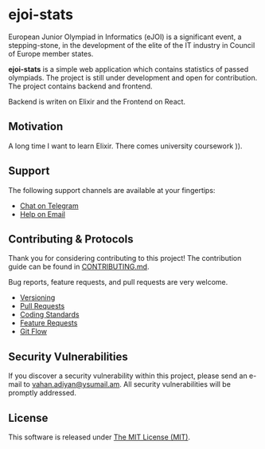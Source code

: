 # ejoi-stats

European Junior Olympiad in Informatics (eJOI) is a significant event, a stepping-stone, in the development of the elite of the IT industry in Council of Europe member states.

**ejoi-stats** is a simple web application which contains statistics of passed olympiads. The project is still under development and open for contribution. The project contains backend and frontend. 

Backend is writen on Elixir and the Frontend on React. 

## Motivation

A long time I want to learn Elixir. There comes university coursework )).

## Support

The following support channels are available at your fingertips:

- [Chat on Telegram](https://t.me/ejoi_stats_support)
- [Help on Email](mailto:vahan.adiyan@ysumail.am)

## Contributing & Protocols

Thank you for considering contributing to this project! The contribution guide can be found in [CONTRIBUTING.md](CONTRIBUTING.md).

Bug reports, feature requests, and pull requests are very welcome.

- [Versioning](CONTRIBUTING.md#versioning)
- [Pull Requests](CONTRIBUTING.md#pull-requests)
- [Coding Standards](CONTRIBUTING.md#coding-standards)
- [Feature Requests](CONTRIBUTING.md#feature-requests)
- [Git Flow](CONTRIBUTING.md#git-flow)

## Security Vulnerabilities

If you discover a security vulnerability within this project, please send an e-mail to [vahan.adiyan@ysumail.am](vahan.adiyan@ysumail.am). All security vulnerabilities will be promptly addressed.

## License

This software is released under [The MIT License (MIT)](LICENSE).
